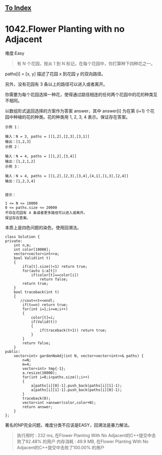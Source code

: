 [To Index](/index.md)
---
# 1042.Flower Planting with no Adjacent
难度:Easy
> 有 N 个花园，按从 1 到 N 标记。在每个花园中，你打算种下四种花之一。

paths[i] = [x, y] 描述了花园 x 到花园 y 的双向路径。

另外，没有花园有 3 条以上的路径可以进入或者离开。

你需要为每个花园选择一种花，使得通过路径相连的任何两个花园中的花的种类互不相同。

以数组形式返回选择的方案作为答案 answer，其中 answer[i] 为在第 (i+1) 个花园中种植的花的种类。花的种类用  1, 2, 3, 4 表示。保证存在答案。

```
示例 1：

输入：N = 3, paths = [[1,2],[2,3],[3,1]]
输出：[1,2,3]
示例 2：

输入：N = 4, paths = [[1,2],[3,4]]
输出：[1,2,1,2]
示例 3：

输入：N = 4, paths = [[1,2],[2,3],[3,4],[4,1],[1,3],[2,4]]
输出：[1,2,3,4]
 

提示：

1 <= N <= 10000
0 <= paths.size <= 20000
不存在花园有 4 条或者更多路径可以进入或离开。
保证存在答案。

```

本质上是四色问题的染色，使用回溯法。   

```
class Solution {
private:
    int n,m;
    int color[10000];
    vector<vector<int>>a;
    bool Valid(int t)
    {
        if(a[t].size()<1) return true;
        for(auto i:a[t])
            if(color[t]==color[i])
                return false;  
        return true;
    }
    bool traceback(int t)
    {
       //cout<<t<<endl;
        if(t==n) return true;
        for(int i=1;i<=m;i++)
        {
            color[t]=i;
            if(Valid(t))
            {
                if(traceback(t+1)) return true;
            }
        }
        return false;
    }
public:
    vector<int> gardenNoAdj(int N, vector<vector<int>>& paths) {
        n=N;
        m=4;
        vector<int> tmp{-1};
        a.resize(10000);
        for(int i=0;i<paths.size();i++)
        {
            a[paths[i][0]-1].push_back(paths[i][1]-1);
            a[paths[i][1]-1].push_back(paths[i][0]-1);
        }
        traceback(0);
        vector<int >answer(color,color+N);
        return answer;
    }
};
```

著名的NP完全问题，难度分类不应该是EASY，回溯法是暴力解法。  
> 执行用时 : 232 ms, 在Flower Planting With No Adjacent的C++提交中击败了92.48% 的用户
内存消耗 : 49.9 MB, 在Flower Planting With No Adjacent的C++提交中击败了100.00% 的用户
